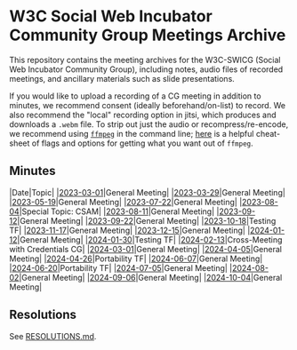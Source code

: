 # W3C Social Web Incubator Community Group Meetings Archive

This repository contains the meeting archives for the W3C-SWICG (Social Web
Incubator Community Group), including notes, audio files of recorded meetings,
and ancillary materials such as slide presentations.

If you would like to upload a recording of a CG meeting in addition to minutes, we recommend consent (ideally beforehand/on-list) to record. We also recommend the "local" recording option in jitsi, which produces and downloads a `.webm` file. To strip out just the audio or recompress/re-encode, we recommend using [`ffmpeg`](https://ffmpeg.org/download.html) in the command line; [here](https://gist.github.com/protrolium/e0dbd4bb0f1a396fcb55) is a helpful cheat-sheet of flags and options for getting what you want out of `ffmpeg`.

## Minutes

|Date|Topic|
|[2023-03-01](2023-03-01/README.md)|General Meeting|
|[2023-03-29](2023-03-29/README.md)|General Meeting|
|[2023-05-19](2023-05-19/README.md)|General Meeting|
|[2023-07-22](2023-07-22/README.md)|General Meeting|
|[2023-08-04](2023-08-04/README.md)|Special Topic: CSAM|
|[2023-08-11](2023-08-11/README.md)|General Meeting|
|[2023-09-12](2023-09-12/README.md)|General Meeting|
|[2023-09-22](2023-09-22/README.md)|General Meeting|
|[2023-10-18](2023-10-08/README.md)|Testing TF|
|[2023-11-17](2023-11-17/README.md)|General Meeting|
|[2023-12-15](2023-12-15/README.md)|General Meeting|
|[2024-01-12](2024-01-12/README.md)|General Meeting|
|[2024-01-30](2024-01-30/README.md)|Testing TF|
|[2024-02-13](2024-02-13/README.md)|Cross-Meeting with Credentials CG|
|[2024-03-01](2024-03-01/README.md)|General Meeting|
|[2024-04-05](2024-04-05/README.md)|General Meeting|
|[2024-04-26](2024-04-26/README.md)|Portability TF|
|[2024-06-07](2024-06-07/README.md)|General Meeting|
|[2024-06-20](2024-06-20/README.md)|Portability TF|
|[2024-07-05](2024-07-05/README.md)|General Meeting|
|[2024-08-02](2024-08-02/README.md)|General Meeting|
|[2024-09-06](2024-09-06/README.md)|General Meeting|
|[2024-10-04](2024-10-04/README.md)|General Meeting|

## Resolutions

See [RESOLUTIONS.md](./RESOLUTIONS.md).